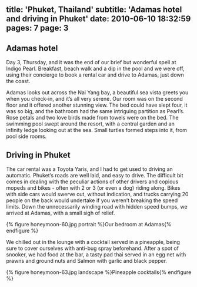 title: 'Phuket, Thailand'
subtitle: 'Adamas hotel and driving in Phuket'
date: 2010-06-10 18:32:59
pages: 7
page: 3
---

## Adamas hotel

Day 3, Thursday, and it was the end of our brief but wonderful spell at Indigo Pearl. Breakfast, beach walk and a dip in the pool and we were off, using their concierge to book a rental car and drive to Adamas, just down the coast.

Adamas looks out across the Nai Yang bay, a beautiful sea vista greets you when you check-in, and it’s all very serene. Our room was on the second floor and it offered another stunning view. The bed could have slept four, it was so big, and the bathroom had the same intriguing partition as Pearl’s. Rose petals and two love birds made from towels were on the bed. The swimming pool swept around the resort, with a central garden and an infinity ledge looking out at the sea. Small turtles formed steps into it, from pool side rooms.

## Driving in Phuket

The car rental was a Toyota Yaris, and I had to get used to driving an automatic. Phuket’s roads are well laid, and easy to drive. The difficult bit comes in dealing with the peculiar actions of other drivers and copious mopeds and bikes - often with 2 or 3 (or even a dog) riding along. Bikes with side cars would swerve out, without indication, and trucks carrying 20 people on the back would undertake if you weren’t breaking the speed limits. Down the unnecessarily winding road with hidden speed bumps, we arrived at Adamas, with a small sigh of relief.

{% figure honeymoon-60.jpg portrait %}Our bedroom at Adamas{% endfigure %}

We chilled out in the lounge with a cocktail served in a pineapple, being sure to cover ourselves with anti-bug spray beforehand. After a spot of snooker, we had food at the bar, a tasty pad thai served in an egg net with prawns and ground nuts and Salmon with garlic and black pepper.

{% figure honeymoon-63.jpg landscape %}Pineapple cocktails{% endfigure %}
